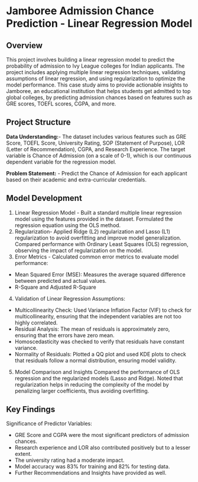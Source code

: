 # Jamboree Admission Chance Prediction - Linear Regression Model

## Overview
This project involves building a linear regression model to predict the probability of admission to Ivy League colleges for Indian applicants. The project includes applying multiple linear regression techniques, validating assumptions of linear regression, and using regularization to optimize the model performance. This case study aims to provide actionable insights to Jamboree, an educational institution that helps students get admitted to top global colleges, by predicting admission chances based on features such as GRE scores, TOEFL scores, CGPA, and more.

## Project Structure
**Data Understanding:**- The dataset includes various features such as GRE Score, TOEFL Score, University Rating, SOP (Statement of Purpose), LOR (Letter of Recommendation), CGPA, and Research Experience.
The target variable is Chance of Admission (on a scale of 0-1), which is our continuous dependent variable for the regression model.

**Problem Statement:** - Predict the Chance of Admission for each applicant based on their academic and extra-curricular credentials.

## Model Development

1. Linear Regression Model - Built a standard multiple linear regression model using the features provided in the dataset. Formulated the regression equation using the OLS method.
2. Regularization- Applied Ridge (L2) regularization and Lasso (L1) regularization to avoid overfitting and improve model generalization. Compared performance with Ordinary Least Squares (OLS) regression, observing the impact of regularization on the model.
3. Error Metrics - Calculated common error metrics to evaluate model performance:
 - Mean Squared Error (MSE): Measures the average squared difference between predicted and actual values.
 - R-Square and Adjusted R-Square
4. Validation of Linear Regression Assumptions:
- Multicollinearity Check: Used Variance Inflation Factor (VIF) to check for multicollinearity, ensuring that the independent variables are not too highly correlated.
- Residual Analysis: The mean of residuals is approximately zero, ensuring that the errors have zero mean.
- Homoscedasticity was checked to verify that residuals have constant variance.
- Normality of Residuals: Plotted a QQ plot and used KDE plots to check that residuals follow a normal distribution, ensuring model validity.
5. Model Comparison and Insights
Compared the performance of OLS regression and the regularized models (Lasso and Ridge). Noted that regularization helps in reducing the complexity of the model by penalizing larger coefficients, thus avoiding overfitting.

## Key Findings
Significance of Predictor Variables:
- GRE Score and CGPA were the most significant predictors of admission chances.
- Research experience and LOR also contributed positively but to a lesser extent.
- The university rating had a moderate impact.
- Model accuracy was 83% for training and 82% for testing data.
- Further Recommendations and Insights have provided as well. 
